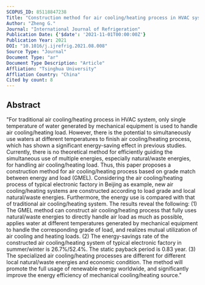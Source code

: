 ```yaml
---
SCOPUS_ID: 85118847238
Title: "Construction method for air cooling/heating process in HVAC system based on grade match between energy and load"
Author: "Zheng G."
Journal: "International Journal of Refrigeration"
Publication Date: {'$date': '2021-11-01T00:00:00Z'}
Publication Year: 2021
DOI: "10.1016/j.ijrefrig.2021.08.008"
Source Type: "Journal"
Document Type: "ar"
Document Type Description: "Article"
Affliation: "Tsinghua University"
Affliation Country: "China"
Cited by count: 8
---
```


## Abstract
"For traditional air cooling/heating process in HVAC system, only single temperature of water generated by mechanical equipment is used to handle air cooling/heating load. However, there is the potential to simultaneously use waters at different temperatures to finish air cooling/heating process, which has shown a significant energy-saving effect in previous studies. Currently, there is no theoretical method for efficiently guiding the simultaneous use of multiple energies, especially natural/waste energies, for handling air cooling/heating load. Thus, this paper proposes a construction method for air cooling/heating process based on grade match between energy and load (GMEL). Considering the air cooling/heating process of typical electronic factory in Beijing as example, new air cooling/heating systems are constructed according to load grade and local natural/waste energies. Furthermore, the energy use is compared with that of traditional air cooling/heating system. The results reveal the following: (1) The GMEL method can construct air cooling/heating process that fully uses natural/waste energies to directly handle air load as much as possible, applies water at different temperatures generated by mechanical equipment to handle the corresponding grade of load, and realizes mutual utilization of air cooling and heating loads. (2) The energy-savings rate of the constructed air cooling/heating system of typical electronic factory in summer/winter is 26.7%/52.4%. The static payback period is 0.83 year. (3) The specialized air cooling/heating processes are different for different local natural/waste energies and economic condition. The method will promote the full usage of renewable energy worldwide, and significantly improve the energy efficiency of mechanical cooling/heating source."
